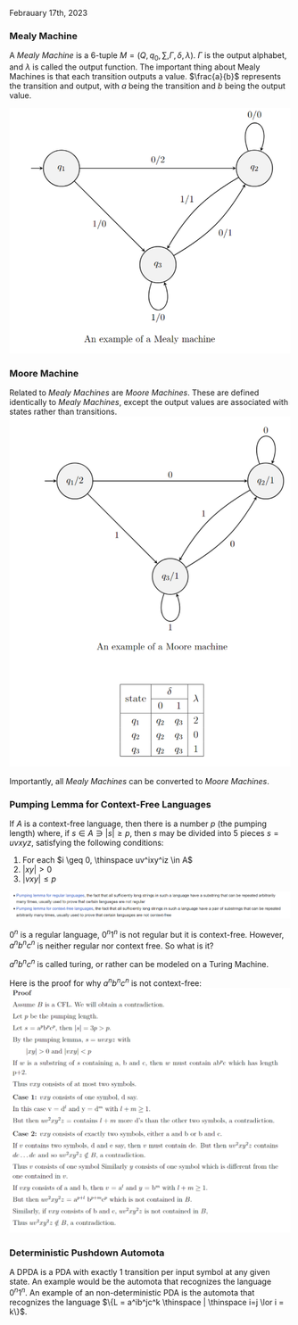 Febrauary 17th, 2023

### Mealy Machine

A *Mealy Machine* is a 6-tuple $M = \left ( Q, q_0, \sum, \Gamma, \delta, \lambda \right)$. $\Gamma$ is the output alphabet, and $\lambda$ is called the output function. The important thing about Mealy Machines is that each transition outputs a value. $\frac{a}{b}$ represents the transition and output, with $a$ being the transition and $b$ being the output value.

![example](images/mealy.png)

### Moore Machine

Related to *Mealy Machines* are *Moore Machines*. These are defined identically to *Mealy Machines*, except the output values are associated with states rather than transitions.
![example](images/moore.png)

Importantly, all *Mealy Machines* can be converted to *Moore Machines*.

### Pumping Lemma for Context-Free Languages

If $A$ is a  context-free language, then there is a number $p$ (the pumping length) where, if $s \in A \ni |s| \geq p$, then $s$ may be divided into 5 pieces $s = uvxyz$, satisfying the following conditions:

1. For each $i \geq 0, \thinspace uv^ixy^iz \in A$
2. $|xy| > 0$
3. $|vxy| \leq p$ 

![examples](images/pumping_lemma.png)

$0^n$ is a regular language, $0^n1^n$ is not regular but it is context-free. However, $a^nb^nc^n$ is neither regular nor context free. So what is it?

$a^nb^nc^n$ is called turing, or rather can be modeled on a Turing Machine. 

Here is the proof for why $a^nb^nc^n$ is not context-free:
![examples](images/cfl_proof.png)

### Deterministic Pushdown Automota

A DPDA is a PDA with exactly 1 transition per input symbol at any given state. An example would be the automota that recognizes the language $0^n1^n$. An example of an non-deterministic PDA is the automota that recognizes the language $\{L = a^ib^jc^k \thinspace | \thinspace i=j \lor i = k\}$.
